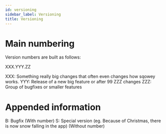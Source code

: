 ```yaml
---
id: versioning
sidebar_label: Versioning
title: Versioning
---
```


# Main numbering
Version numbers are built as follows:

XXX.YYY.ZZ

XXX: Something really big changes that often even changes how sqowey works.
YYY: Release of a new big feature or after 99 ZZZ changes
ZZZ: Group of bugfixes or smaller features

# Appended information

B: Bugfix (With number)
S: Special version (eg. Because of Christmas, there is now snow falling in the app) (Without number)